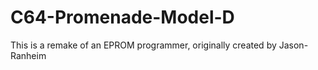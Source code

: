 # C64-Promenade-Model-D
This is a remake of an  EPROM programmer, originally created by Jason-Ranheim
